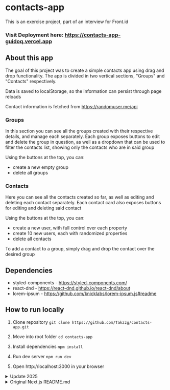 # contacts-app

This is an exercise project, part of an interview for Front.id

### Visit Deployment here: https://contacts-app-guidoq.vercel.app

## About this app

The goal of this project was to create a simple contacts app using drag and drop functionality. The app is divided in two vertical sections, "Groups" and "Contacts" respectively.

Data is saved to localStorage, so the information can persist through page reloads

Contact information is fetched from https://randomuser.me/api

### Groups

In this section you can see all the groups created with their respective details, and manage each separately. Each group exposes buttons to edit and delete the group in question, as well as a dropdown that can be used to filter the contacts list, showing only the contacts who are in said group

Using the buttons at the top, you can:
- create a new empty group
- delete all groups

### Contacts

Here you can see all the contacts created so far, as well as editing and deleting each contact separately. Each contact card also exposes buttons for editing and deleting said contact

Using the buttons at the top, you can:
- create a new user, with full control over each property
- create 10 new users, each with randomized properties
- delete all contacts

To add a contact to a group, simply drag and drop the contact over the desired group

## Dependencies

- styled-components - https://styled-components.com/
- react-dnd - https://react-dnd.github.io/react-dnd/about
- lorem-ipsum - https://github.com/knicklabs/lorem-ipsum.js#readme

## How to run locally

1. Clone repository `git clone https://github.com/Takzzg/contacts-app.git`

2. Move into root folder `cd contacts-app`

3. Install dependencies `npm install`

4. Run dev server `npm run dev`

5. Open http://localhost:3000 in your browser

<details>
<summary>Update 2025</summary>

- fix images not working on deployment (use unoptimized tag)
- remove unnecessary images domain from next.config.js
- sort contacts section top buttons
- update README.md
</details>

<details>
    <summary>Original Next.js README.md</summary>

### This is a [Next.js](https://nextjs.org/) project bootstrapped with [`create-next-app`](https://github.com/vercel/next.js/tree/canary/packages/create-next-app).

## Getting Started

First, run the development server:

```bash
npm run dev
# or
yarn dev
```

Open [http://localhost:3000](http://localhost:3000) with your browser to see the result.

You can start editing the page by modifying `pages/index.js`. The page auto-updates as you edit the file.

[API routes](https://nextjs.org/docs/api-routes/introduction) can be accessed on [http://localhost:3000/api/hello](http://localhost:3000/api/hello). This endpoint can be edited in `pages/api/hello.js`.

The `pages/api` directory is mapped to `/api/*`. Files in this directory are treated as [API routes](https://nextjs.org/docs/api-routes/introduction) instead of React pages.

## Learn More

To learn more about Next.js, take a look at the following resources:

- [Next.js Documentation](https://nextjs.org/docs) - learn about Next.js features and API.
- [Learn Next.js](https://nextjs.org/learn) - an interactive Next.js tutorial.

You can check out [the Next.js GitHub repository](https://github.com/vercel/next.js/) - your feedback and contributions are welcome!

## Deploy on Vercel

The easiest way to deploy your Next.js app is to use the [Vercel Platform](https://vercel.com/new?utm_medium=default-template&filter=next.js&utm_source=create-next-app&utm_campaign=create-next-app-readme) from the creators of Next.js.

Check out our [Next.js deployment documentation](https://nextjs.org/docs/deployment) for more details.
</details>